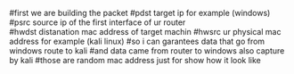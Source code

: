 
#first we are building the packet 
#pdst target ip for example (windows) 
#psrc source ip of the first interface of ur router   
#hwdst distanation mac address of target machin
#hwsrc ur physical mac address for example (kali linux)
#so i can garantees data that go from windows route to kali 
#and data came from router to windows also capture by kali
#those are random mac address just for show how it look like 
